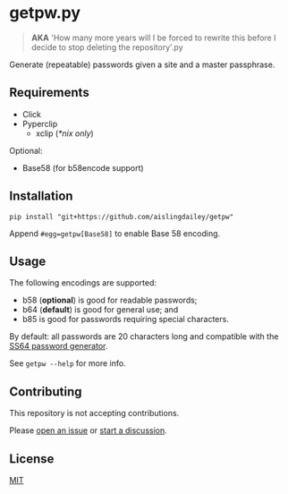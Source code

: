 # getpw.py

> **AKA** 'How many more years will I be forced to rewrite this before I decide to stop deleting the repository'.py

Generate (repeatable) passwords given a site and a master passphrase.

## Requirements

- Click
- Pyperclip
  - xclip (_*nix only_)

Optional:

- Base58 (for b58encode support)

## Installation

    pip install "git+https://github.com/aislingdailey/getpw"

Append `#egg=getpw[Base58]` to enable Base 58 encoding.

## Usage

The following encodings are supported:

- b58 (**optional**) is good for readable passwords;
- b64 (**default**) is good for general use; and
- b85 is good for passwords requiring special characters.

By default: all passwords are 20 characters long and compatible with the [SS64 password generator](https://ss64.com/passwords).

See `getpw --help` for more info.

## Contributing

This repository is not accepting contributions.

Please [open an issue](https://github.com/ais/getpw/issues) or [start a discussion](https://github.com/ais/getpw/discussions).

## License

[MIT](LICENSE)
